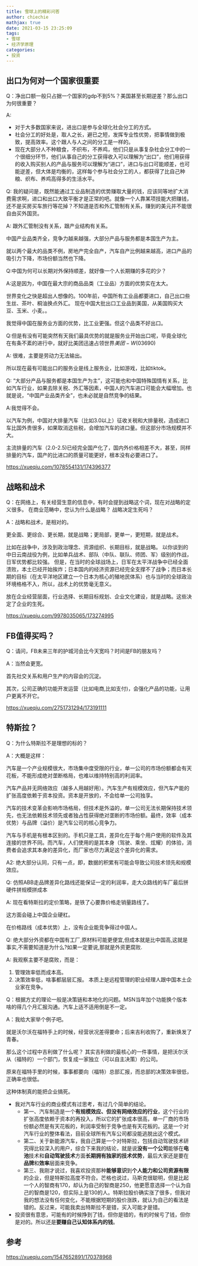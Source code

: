 ```yaml
---
title: 雪球上的精彩问答
author: chiechie
mathjax: true
date: 2021-03-15 23:25:09
tags:
- 雪球
- 经济学原理
categories: 
- 投资
---
```


## 出口为何对一个国家很重要

Q：净出口额一般只占据一个国家的gdp不到5%？美国甚至长期逆差？那么出口为何很重要？

A: 

- 对于大多数国家来说，进出口是参与全球化社会分工的方式。
- 社会分工的好处是，取人之长，避已之短，发挥专业性优势，把事情做到极致，提高效率。这个跟人与人之间的分工是一样的。
- 现在大部分人不种粮食，不织布，不养鸡，他们只是从事复杂社会分工中的一个很细分环节，他们从事自己的分工获得收入可以理解为“出口”，他们用获得的收入购买别人的产品与服务可以理解为“进口”，进口与出口可能顺差，也可能逆差，但大体是均衡的，这样每个参与社会分工的人，都获得了比自己种粮、织布、养鸡高得多的生活水平。

Q: 我的疑问是，既然能通过工业品制造的优势赚取大量的钱，应该同等地扩大消费需求啊，进口和出口大致平衡才是正常的吧。就像一个人靠某项技能大把赚钱，还不是买房买车旅行等花掉？不知道是否和外汇管制有关系，赚到的美元并不能很自由买外国货。

A: 跟外汇管制没有关系，跟产业结构有关系。

中国产业品类齐全，竞争力越来越强，大部分产品与服务都是本国生产为主。

就以两个最大的品类不例，房地产完全自产，汽车自产比例越来越高，进口产品的吸引力下降，市场份额当然也下降。

Q:中国为何可以长期对外保持顺差，就好像一个人长期赚的多花的少？

A:这是因为，中国在最大宗的商品品类（工业品）方面的优势实在太大。

世界变化之快是超出人想像的。100年前，中国所有工业品都要进口，自己出口些生丝、茶叶、桐油换点外汇。
现在中国大批出口工业品到美国，从美国购买大豆、玉米、小麦。。

我觉得中国在服务业方面的优势，比工业更强。但这个品类不好出口。

Q:但是有没有可能突然有天我们最具优势的就是服务业开始出口呢，毕竟全球化在有条不紊的进行中，就好比美团迅速占领世界$美团-W(03690)$

A: 很难，主要是劳动力无法输出。

所以现在最有可能出口的服务业是线上服务业，比如游戏，比如tiktok。

Q: “大部分产品与服务都是本国生产为主”，这可能也和中国特殊国情有关系，比如汽车行业，如果去除关税、外汇等因素，中国人的汽车进口可能会大幅增加。也就是说，“中国产业品类齐全”，也未必就是自然竞争的结果。

A:我觉得不会。

以汽车为例，中国对大排量汽车（比如3.0以上）征收关税和大排量税，造成进口车比国外贵很多，如果取消这些税，会增加汽车的进口量。但这部分市场规模并不大。

主流排量的汽车（2.0-2.5)已经完全国产化了，国内外价格相差不大，甚至，同样排量的汽车，国产的比进口的质量可能更好，根本没有必要进口了。


https://xueqiu.com/1078554131/174396377


## 战略和战术
Q：在网络上，有关经营生意的信息中，有时会提到战略这个词，现在对战略的定义很多。 在商业范畴中，您认为什么是战略？ 战略决定生死吗？

A：战略和战术，是相对的。

更全面、更综合、更长期，就是战略；更局部，更单一，更短期，就是战术。

比如在战争中，涉及到政治理念、资源组织、长期目标，就是战略。
以你谈到的中日云南战役为例，比如单兵战术、部队（中队、联队、师团、军）级别的作战，日军优势都比较强。
但是，在当时的全球战场上，日军在太平洋战争中已经全面溃败，本土已经开始挨炸；日本国内的经济资源已经完全支撑不了战争；而日本长期的目标（在太平洋地区建立一个日本为核心的殖地民体系）也与当时的全球政治环境格格不入，所以，战术上的优势毫无意义。

放在企业经营层面，行业选择、长期目标规划、企业文化建设，就是战略。这些决定了企业的生死。

https://xueqiu.com/9978035065/173274995


## FB值得买吗？
Q：请问，FB未来三年的护城河会比今天宽吗？时间是FB的朋友吗？

A：当然会更宽。

首先社交关系和用户生产的内容会的沉淀。

其次，公司正确的功能开发运营（比如电商,比如支付)，会强化产品的功能，让用户更离不开它。

https://xueqiu.com/2751731294/173191111

## 特斯拉？

Q：为什么特斯拉不是理想的标的？

A：大概是这样：

汽车是一个产业规模很大，市场集中度受限的行业，单一公司的市场份额都会有天花板，不能形成绝对垄断格局，也难以维持特别高的利润率。

汽车产品并无网络效应（越多人用越好用）。汽车生产有规模效应，但汽车产能的扩张高度依赖于资本投资。资本是开放的，不会给单一公司独享。

汽车的技术变革会影响市场格局，但技术是外溢的，单一公司无法长期保持技术领先，也无法依赖技术领先或者独占性获得绝对垄断的市场份额。最终，效率（成本优势）与品牌（溢价）是汽车公司的核心竞争力。

汽车与手机是有根本区别的。手机只是工具，差异化在于每个用户使用的软件及其连接的世界不同。而汽车，人们使用的是其本身（驾驶、乘坐、炫耀）的体验，消费者会追求其本身的差异化，而厂家也尽力满足这个差异化的需求。

A2: 绝大部分认同，只有一点，即，数据的积累有可能会导致公司技术领先和规模效应。

Q: 仿照ABB走品牌差异化路线还能保证一定的利润率，走大众路线的车厂最后拼硬件拼规模拼成本

A: 现在看特斯拉的定价策略，是铁了心要靠价格走销量路线了。

这方面会碰上中国企业硬杠。

在价格路线（成本优势）上，没有企业能竞争得过中国人。

Q: 绝大部分外资都在中国有工厂,原材料可能更便宜,但成本就是比中国高,这就是事实,不需要知道是为什么?如果一定要说,那就是外资更腐败.

A: 我观察主要不是腐败，而是：

1. 管理效率低而成本高。
2. 决策效率低，啥事都层层汇报。
本质上是远程管理的职业经理人跟中国本土企业家在竞争。



Q：根据方丈的理论一般是决策链和本地化的问题。MSN当年加个功能换个版本啥的得几个月汇报沟通。汽车上适不适用倒是不一定。

A：我给大家举个例子吧。

就是沃尔沃在福特手上的时候，经营状况差得要命；后来吉利收购了，重新焕发了青春。

那么这个过程中吉利做了什么呢？
其实吉利做的最核心的一件事情，是把沃尔沃从（福特的）一个部门，恢复成一家独立（可以自主决策）的公司。

原来在福特手里的时候，事事都要向（福特）总部汇报，而总部的决策效率很低，正确率也很低。

这种体制真的能把企业搞死。

- 我对汽车行业的商业模式有过思考，有过几个简单的结论。
    - 第一、汽车制造是一个**有规模效应、但没有网络效应的行业**，这个行业的扩张高度依赖于资本的再投入，所以它的扩张成本很高，单一厂商的市场份额必然是有天花板的，利润率受制于竞争也是有天花板的。这是一个对汽车行业的整体看法，目前全球所有汽车公司都没能逃脱出这个模式。
    - 第二、关于新能源汽车，我自己算是一个对特斯拉，包括自动驾驶技术研究得比较深入的用户，综合下来我的结论，就是说**没有一个公司**能够在**电池**技术和**自动驾驶技术**方面**长期拥有独家的技术优势**，最后大家还是要在**品牌**和**效率**层面来竞争。
    - 第三、我刚才说过，我喜欢投资那种**能够意识**到**个人能力和公司资源有限**的企业，但是特斯拉高度不符合。芒格也说过，马斯克很聪明，但是比起一个人的智商有170，却认为自己的智商是250，他更愿意选择一个认为自己的智商是120，但实际上是130的人。特斯拉股价确实涨了很多，但我对我的想法没有任何变化，不能根据短期的股价涨跌，就认为自己的看法是错的。反过来，可能我卖出特斯拉不是错，买入可能才是错。
- 投资很有意思，可能有的时候挣到了钱，但你是错的，有的时候亏了钱，但你是对的。所以还是**要赚自己认知体系内的钱**。


## 参考

https://xueqiu.com/1547652891/170378968
